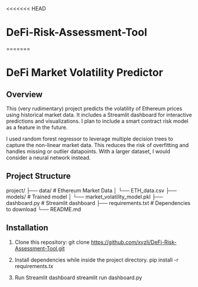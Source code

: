<<<<<<< HEAD
# DeFi-Risk-Assessment-Tool
=======
# DeFi Market Volatility Predictor

## Overview
This (very rudimentary) project predicts the volatility of Ethereum prices using historical market data. It includes a Streamlit dashboard for interactive predictions and visualizations. I plan to include a smart contract risk model as a feature in the future.

I used random forest regressor to leverage multiple decision trees to capture the non-linear market data. This reduces the risk of overfitting and handles missing or outlier datapoints. With a larger dataset, I would consider a neural network instead.

## Project Structure
project/
├── data/ # Ethereum Market Data
│ └──  ETH_data.csv
├── models/ # Trained model
│ └── market_volatility_model.pkl
├── dashboard.py # Streamlit dashboard
├── requirements.txt # Dependencies to download
└── README.md

## Installation
1. Clone this repository:
   git clone https://github.com/xyzli/DeFi-Risk-Assessment-Tool.git
   
2. Install dependencies while inside the project directory.
   pip install -r requirements.tx
   
3. Run Streamlit dashboard
   streamlit run dashboard.py
